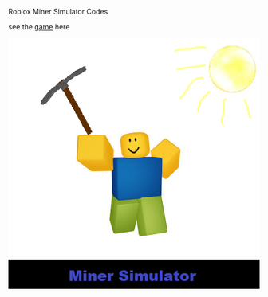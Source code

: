Roblox Miner Simulator Codes

see the [game](https://web.roblox.com/games/5215213760) here

![Miner Simulator](Miner.jpg)
